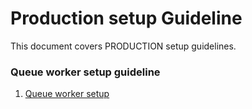 # Production setup Guideline

This document covers PRODUCTION setup guidelines.

### Queue worker setup guideline
1. [Queue worker setup](/laravel/production-setup-guide/QUEUE_WORKER.md)
